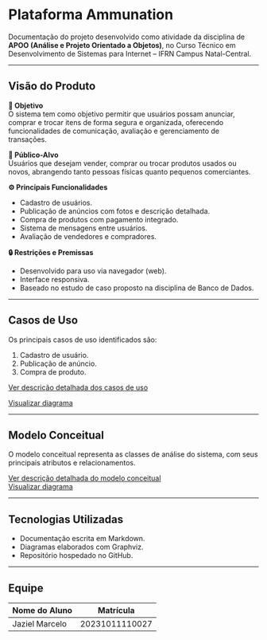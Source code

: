 
#  Plataforma Ammunation

Documentação do projeto desenvolvido como atividade da disciplina de **APOO (Análise e Projeto Orientado a Objetos)**, no Curso Técnico em Desenvolvimento de Sistemas para Internet – IFRN Campus Natal-Central.

---

##  Visão do Produto

**🎯 Objetivo**  
O sistema tem como objetivo permitir que usuários possam anunciar, comprar e trocar itens de forma segura e organizada, oferecendo funcionalidades de comunicação, avaliação e gerenciamento de transações.

**👥 Público-Alvo**  
Usuários que desejam vender, comprar ou trocar produtos usados ou novos, abrangendo tanto pessoas físicas quanto pequenos comerciantes.

**⚙️ Principais Funcionalidades**
- Cadastro de usuários.
- Publicação de anúncios com fotos e descrição detalhada.
- Compra de produtos com pagamento integrado.
- Sistema de mensagens entre usuários.
- Avaliação de vendedores e compradores.

**🔒 Restrições e Premissas**
- Desenvolvido para uso via navegador (web).
- Interface responsiva.
- Baseado no estudo de caso proposto na disciplina de Banco de Dados.

---

##  Casos de Uso

Os principais casos de uso identificados são:
1. Cadastro de usuário.
2. Publicação de anúncio.
3. Compra de produto.

 [Ver descrição detalhada dos casos de uso](Casos-de-uso.md)
 
 [Visualizar diagrama](diagrama-de-casos-de-uso.png)

---

##  Modelo Conceitual

O modelo conceitual representa as classes de análise do sistema, com seus principais atributos e relacionamentos.

 [Ver descrição detalhada do modelo conceitual](modelo-conceitual.md)  
 [Visualizar diagrama](modelo_conceitual_plataforma.png)

---

##  Tecnologias Utilizadas
- Documentação escrita em Markdown.
- Diagramas elaborados com Graphviz.
- Repositório hospedado no GitHub.

---

##  Equipe

| Nome do Aluno        | Matrícula        |
|----------------------|------------------|
| Jaziel Marcelo       | 20231011110027   |
